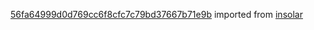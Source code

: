 [56fa64999d0d769cc6f8cfc7c79bd37667b71e9b](https://github.com/insolar/insolar/commit/56fa64999d0d769cc6f8cfc7c79bd37667b71e9b) imported from [insolar](https://github.com/insolar/insolar)

